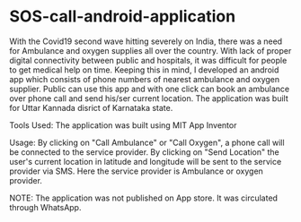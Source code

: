 # SOS-call-android-application
With the Covid19 second wave hitting severely on India, there was a need for Ambulance and oxygen supplies all over the country.
With lack of proper digital connectivity between public and hospitals, it was difficult for people to get medical help on time.
Keeping this in mind, I developed an android app which consists of phone numbers of nearest ambulance and oxygen supplier.
Public can use this app and with one click can book an ambulance over phone call and send his/ser current location.
The application was built for Uttar Kannada disrict of Karnataka state.

Tools Used:
The application was built using MIT App Inventor

Usage:
By clicking on "Call Ambulance" or "Call Oxygen", a phone call will be connected to the service provider.
By clicking on "Send Location" the user's current location in latitude and longitude will be sent to the service provider via SMS.
Here the service provider is Ambulance or oxygen provider.

NOTE: The application was not published on App store. It was circulated through WhatsApp.
